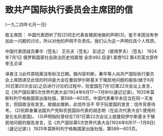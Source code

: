 # 致共产国际执行委员会主席团的信

(一九二四年七月一日)

致主席团：
中国代表团听了阮(2)同志代表各殖民地做的声明(3)。鉴于本团没有参加此一问题的讨论，所以对他的声明不负责任。我们认为这一声明仅具个人性质。

中国代表团成员秦华（签名）
王乐夫（签名）
彭述之（彼得罗夫）（签名）
1924年7月1日
俄罗斯国家社会政治历史裆案馆
全宗492.目录1.案卷152.第4页英文原件
李玉贞译

译者注
()此件原档案没有标注日期。据内容判断，秦华等人向共产国际执行委员会上席团递交此信的时间是大会在曼奴伊尔斯基关于殖民地问题的报告(做于6月30日第20次会议)之后进行讨论的过程中，阮爱国在7月1日第22次会议上发言，见《共产国际第5次世界代表大会(1924年6月17一7月8H)(速记记录)，1925年莫斯科列宁格勒国家出版社版，第588一603页。中国代表秦华本应当在同一天发言，但因故没有发言。故据此推断，此信件当不
早于阮爱国的发言：信件背景待考。
(2)阮即身兼法国共产党和农民国际代表的胡志明（在此次代表大会1.使用的是化名阮爱国)。
(3)声明指阮曾经在7月1日第22次会议上就曼奴伊尔斯基关于殖民地问题的报告发言，见《共产国际第5次世界代表大会(1924年6月17--7月8日)（速记记录）》.1925年莫斯科列宁格勒国家出版社版，第588一603页。

